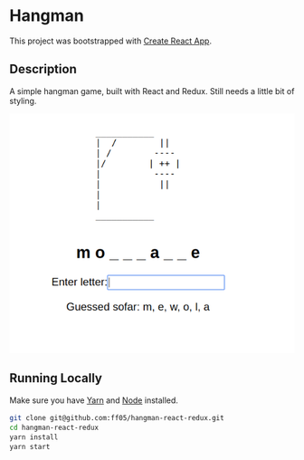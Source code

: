 # Hangman

This project was bootstrapped with [Create React App](https://github.com/facebookincubator/create-react-app).

## Description

A simple hangman game, built with React and Redux. Still needs a little bit of styling.

![alt tex](https://github.com/ff05/hangman-react-redux/blob/master/src/assets/images/Selection_011.png?raw=true)


## Running Locally

Make sure you have [Yarn](https://yarnpkg.com/en/) and [Node](https://nodejs.org/en/) installed.

```bash
git clone git@github.com:ff05/hangman-react-redux.git
cd hangman-react-redux
yarn install
yarn start
```
